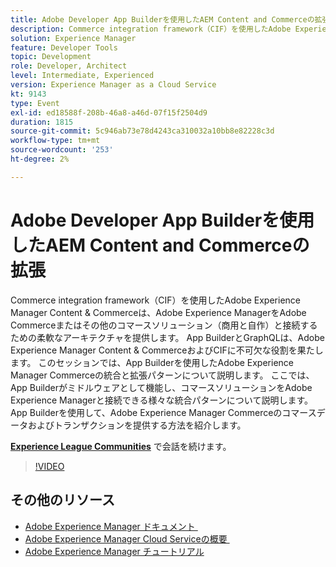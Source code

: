 ```yaml
---
title: Adobe Developer App Builderを使用したAEM Content and Commerceの拡張
description: Commerce integration framework（CIF）を使用したAdobe Experience Manager Content & Commerceは、Adobe Experience ManagerをAdobe Commerceまたはその他のコマースソリューション（商用と自作）と接続するための柔軟なアーキテクチャを提供します。 App BuilderとGraphQLは、Adobe Experience Manager Content & CommerceおよびCIFに不可欠な役割を果たします。 このセッションでは、App Builderを使用したAdobe Experience Manager Commerceの統合と拡張パターンについて説明します。 ここでは、App Builderがミドルウェアとして機能し、コマースソリューションをAdobe Experience Managerと接続できる様々な統合パターンについて説明します。 App Builderを使用して、Adobe Experience Manager Commerceのコマースデータおよびトランザクションを提供する方法を紹介します。
solution: Experience Manager
feature: Developer Tools
topic: Development
role: Developer, Architect
level: Intermediate, Experienced
version: Experience Manager as a Cloud Service
kt: 9143
type: Event
exl-id: ed18588f-208b-46a8-a46d-07f15f2504d9
duration: 1815
source-git-commit: 5c946ab73e78d4243ca310032a10bb8e82228c3d
workflow-type: tm+mt
source-wordcount: '253'
ht-degree: 2%

---
```


# Adobe Developer App Builderを使用したAEM Content and Commerceの拡張

Commerce integration framework（CIF）を使用したAdobe Experience Manager Content &amp; Commerceは、Adobe Experience ManagerをAdobe Commerceまたはその他のコマースソリューション（商用と自作）と接続するための柔軟なアーキテクチャを提供します。 App BuilderとGraphQLは、Adobe Experience Manager Content &amp; CommerceおよびCIFに不可欠な役割を果たします。 このセッションでは、App Builderを使用したAdobe Experience Manager Commerceの統合と拡張パターンについて説明します。 ここでは、App Builderがミドルウェアとして機能し、コマースソリューションをAdobe Experience Managerと接続できる様々な統合パターンについて説明します。 App Builderを使用して、Adobe Experience Manager Commerceのコマースデータおよびトランザクションを提供する方法を紹介します。

**[Experience League Communities](https://adobe.ly/3om4942)** で会話を続けます。

>[!VIDEO](https://video.tv.adobe.com/v/337567/?quality=12&learn=on&hidetitle=true)

## その他のリソース

- [Adobe Experience Manager ドキュメント &#x200B;](https://experienceleague.adobe.com/docs/experience-manager-cloud-service.html?lang=ja)
- [Adobe Experience Manager Cloud Serviceの概要 &#x200B;](https://experienceleague.adobe.com/docs/experience-manager-cloud-service/overview/home.html?lang=ja)
- [Adobe Experience Manager チュートリアル](https://experienceleague.adobe.com/docs/experience-manager-tutorials.html?lang=ja)
